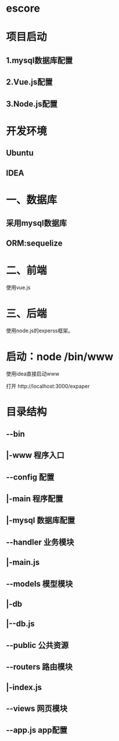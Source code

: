 # escore

# 项目启动

## 1.mysql数据库配置
## 2.Vue.js配置
## 3.Node.js配置

# 开发环境
## Ubuntu
## IDEA

# 一、数据库

## 采用mysql数据库
## ORM:sequelize


# 二、前端
使用vue.js


# 三、后端
使用node.js的experss框架。


# 启动：node /bin/www
使用idea直接启动www

打开 http://localhost:3000/expaper


# 目录结构

## --bin
## |-www		程序入口
## --config	配置
## |-main		程序配置
## |-mysql		数据库配置
## --handler	业务模块
## |-main.js
## --models	模型模块
## |-db
## |--db.js
## --public	公共资源
## --routers	路由模块
## |-index.js
## --views		网页模块
## --app.js	app配置

